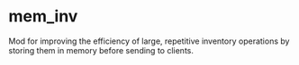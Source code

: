 # mem_inv
Mod for improving the efficiency of large, repetitive inventory operations by storing them in memory before sending to clients.
